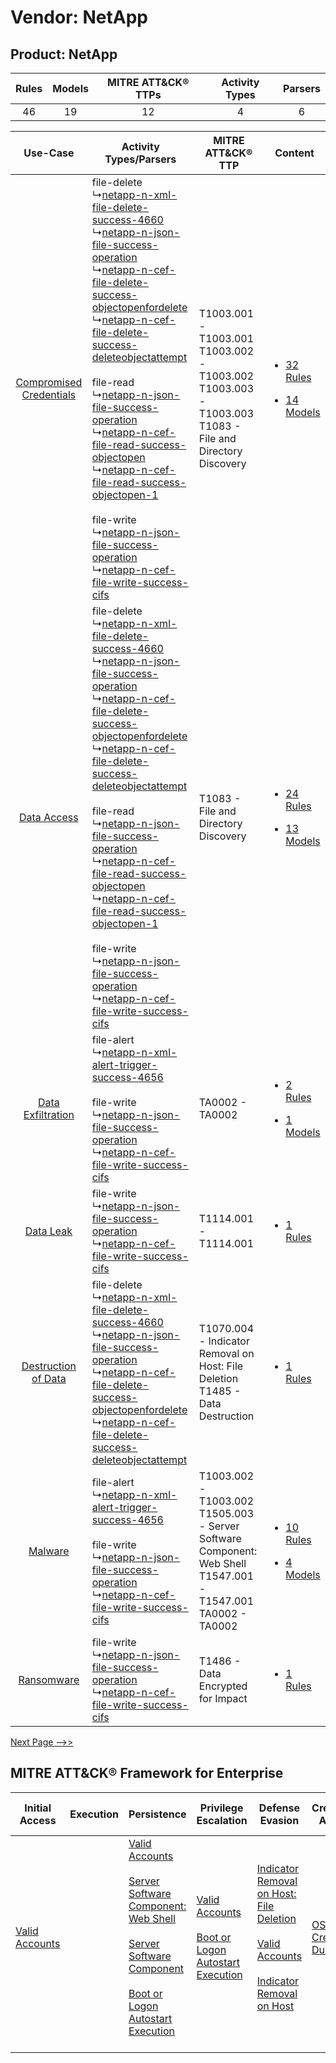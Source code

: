 Vendor: NetApp
==============
Product: NetApp
---------------
| Rules | Models | MITRE ATT&CK® TTPs | Activity Types | Parsers |
|:-----:|:------:|:------------------:|:--------------:|:-------:|
|  46   |   19   |         12         |       4        |    6    |

|    Use-Case    | Activity Types/Parsers    | MITRE ATT&CK® TTP    | Content    |
|:----:| ---- | ---- | ---- |
| [Compromised Credentials](../../../UseCases/uc_compromised_credentials.md) |  file-delete<br> ↳[netapp-n-xml-file-delete-success-4660](Ps/pC_netappnxmlfiledeletesuccess4660.md)<br> ↳[netapp-n-json-file-success-operation](Ps/pC_netappnjsonfilesuccessoperation.md)<br> ↳[netapp-n-cef-file-delete-success-objectopenfordelete](Ps/pC_netappnceffiledeletesuccessobjectopenfordelete.md)<br> ↳[netapp-n-cef-file-delete-success-deleteobjectattempt](Ps/pC_netappnceffiledeletesuccessdeleteobjectattempt.md)<br><br> file-read<br> ↳[netapp-n-json-file-success-operation](Ps/pC_netappnjsonfilesuccessoperation.md)<br> ↳[netapp-n-cef-file-read-success-objectopen](Ps/pC_netappnceffilereadsuccessobjectopen.md)<br> ↳[netapp-n-cef-file-read-success-objectopen-1](Ps/pC_netappnceffilereadsuccessobjectopen1.md)<br><br> file-write<br> ↳[netapp-n-json-file-success-operation](Ps/pC_netappnjsonfilesuccessoperation.md)<br> ↳[netapp-n-cef-file-write-success-cifs](Ps/pC_netappnceffilewritesuccesscifs.md)<br> | T1003.001 - T1003.001<br>T1003.002 - T1003.002<br>T1003.003 - T1003.003<br>T1083 - File and Directory Discovery<br>       | [<ul><li>32 Rules</li></ul><ul><li>14 Models</li></ul>](RM/r_m_netapp_netapp_Compromised_Credentials.md) |
|    [Data Access](../../../UseCases/uc_data_access.md)    |  file-delete<br> ↳[netapp-n-xml-file-delete-success-4660](Ps/pC_netappnxmlfiledeletesuccess4660.md)<br> ↳[netapp-n-json-file-success-operation](Ps/pC_netappnjsonfilesuccessoperation.md)<br> ↳[netapp-n-cef-file-delete-success-objectopenfordelete](Ps/pC_netappnceffiledeletesuccessobjectopenfordelete.md)<br> ↳[netapp-n-cef-file-delete-success-deleteobjectattempt](Ps/pC_netappnceffiledeletesuccessdeleteobjectattempt.md)<br><br> file-read<br> ↳[netapp-n-json-file-success-operation](Ps/pC_netappnjsonfilesuccessoperation.md)<br> ↳[netapp-n-cef-file-read-success-objectopen](Ps/pC_netappnceffilereadsuccessobjectopen.md)<br> ↳[netapp-n-cef-file-read-success-objectopen-1](Ps/pC_netappnceffilereadsuccessobjectopen1.md)<br><br> file-write<br> ↳[netapp-n-json-file-success-operation](Ps/pC_netappnjsonfilesuccessoperation.md)<br> ↳[netapp-n-cef-file-write-success-cifs](Ps/pC_netappnceffilewritesuccesscifs.md)<br> | T1083 - File and Directory Discovery<br>    | [<ul><li>24 Rules</li></ul><ul><li>13 Models</li></ul>](RM/r_m_netapp_netapp_Data_Access.md)    |
|       [Data Exfiltration](../../../UseCases/uc_data_exfiltration.md)       |  file-alert<br> ↳[netapp-n-xml-alert-trigger-success-4656](Ps/pC_netappnxmlalerttriggersuccess4656.md)<br><br> file-write<br> ↳[netapp-n-json-file-success-operation](Ps/pC_netappnjsonfilesuccessoperation.md)<br> ↳[netapp-n-cef-file-write-success-cifs](Ps/pC_netappnceffilewritesuccesscifs.md)<br>    | TA0002 - TA0002<br>    | [<ul><li>2 Rules</li></ul><ul><li>1 Models</li></ul>](RM/r_m_netapp_netapp_Data_Exfiltration.md)         |
|    [Data Leak](../../../UseCases/uc_data_leak.md)    |  file-write<br> ↳[netapp-n-json-file-success-operation](Ps/pC_netappnjsonfilesuccessoperation.md)<br> ↳[netapp-n-cef-file-write-success-cifs](Ps/pC_netappnceffilewritesuccesscifs.md)<br>    | T1114.001 - T1114.001<br>    | [<ul><li>1 Rules</li></ul>](RM/r_m_netapp_netapp_Data_Leak.md)    |
|     [Destruction of Data](../../../UseCases/uc_destruction_of_data.md)     |  file-delete<br> ↳[netapp-n-xml-file-delete-success-4660](Ps/pC_netappnxmlfiledeletesuccess4660.md)<br> ↳[netapp-n-json-file-success-operation](Ps/pC_netappnjsonfilesuccessoperation.md)<br> ↳[netapp-n-cef-file-delete-success-objectopenfordelete](Ps/pC_netappnceffiledeletesuccessobjectopenfordelete.md)<br> ↳[netapp-n-cef-file-delete-success-deleteobjectattempt](Ps/pC_netappnceffiledeletesuccessdeleteobjectattempt.md)<br>    | T1070.004 - Indicator Removal on Host: File Deletion<br>T1485 - Data Destruction<br>    | [<ul><li>1 Rules</li></ul>](RM/r_m_netapp_netapp_Destruction_of_Data.md)    |
|    [Malware](../../../UseCases/uc_malware.md)    |  file-alert<br> ↳[netapp-n-xml-alert-trigger-success-4656](Ps/pC_netappnxmlalerttriggersuccess4656.md)<br><br> file-write<br> ↳[netapp-n-json-file-success-operation](Ps/pC_netappnjsonfilesuccessoperation.md)<br> ↳[netapp-n-cef-file-write-success-cifs](Ps/pC_netappnceffilewritesuccesscifs.md)<br>    | T1003.002 - T1003.002<br>T1505.003 - Server Software Component: Web Shell<br>T1547.001 - T1547.001<br>TA0002 - TA0002<br> | [<ul><li>10 Rules</li></ul><ul><li>4 Models</li></ul>](RM/r_m_netapp_netapp_Malware.md)    |
|    [Ransomware](../../../UseCases/uc_ransomware.md)    |  file-write<br> ↳[netapp-n-json-file-success-operation](Ps/pC_netappnjsonfilesuccessoperation.md)<br> ↳[netapp-n-cef-file-write-success-cifs](Ps/pC_netappnceffilewritesuccesscifs.md)<br>    | T1486 - Data Encrypted for Impact<br>    | [<ul><li>1 Rules</li></ul>](RM/r_m_netapp_netapp_Ransomware.md)    |
[Next Page -->>](2_ds_netapp_netapp.md)

MITRE ATT&CK® Framework for Enterprise
--------------------------------------
| Initial Access                                                      | Execution | Persistence                                                                                                                                                                                                                                                                                                                          | Privilege Escalation                                                                                                                                      | Defense Evasion                                                                                                                                                                                                                                    | Credential Access                                                          | Discovery                                                                         | Lateral Movement | Collection                                                            | Command and Control | Exfiltration | Impact                                                                                                                                              |
| ------------------------------------------------------------------- | --------- | ------------------------------------------------------------------------------------------------------------------------------------------------------------------------------------------------------------------------------------------------------------------------------------------------------------------------------------ | --------------------------------------------------------------------------------------------------------------------------------------------------------- | -------------------------------------------------------------------------------------------------------------------------------------------------------------------------------------------------------------------------------------------------- | -------------------------------------------------------------------------- | --------------------------------------------------------------------------------- | ---------------- | --------------------------------------------------------------------- | ------------------- | ------------ | --------------------------------------------------------------------------------------------------------------------------------------------------- |
| [Valid Accounts](https://attack.mitre.org/techniques/T1078)<br><br> |           | [Valid Accounts](https://attack.mitre.org/techniques/T1078)<br><br>[Server Software Component: Web Shell](https://attack.mitre.org/techniques/T1505/003)<br><br>[Server Software Component](https://attack.mitre.org/techniques/T1505)<br><br>[Boot or Logon Autostart Execution](https://attack.mitre.org/techniques/T1547)<br><br> | [Valid Accounts](https://attack.mitre.org/techniques/T1078)<br><br>[Boot or Logon Autostart Execution](https://attack.mitre.org/techniques/T1547)<br><br> | [Indicator Removal on Host: File Deletion](https://attack.mitre.org/techniques/T1070/004)<br><br>[Valid Accounts](https://attack.mitre.org/techniques/T1078)<br><br>[Indicator Removal on Host](https://attack.mitre.org/techniques/T1070)<br><br> | [OS Credential Dumping](https://attack.mitre.org/techniques/T1003)<br><br> | [File and Directory Discovery](https://attack.mitre.org/techniques/T1083)<br><br> |                  | [Email Collection](https://attack.mitre.org/techniques/T1114)<br><br> |                     |              | [Data Destruction](https://attack.mitre.org/techniques/T1485)<br><br>[Data Encrypted for Impact](https://attack.mitre.org/techniques/T1486)<br><br> |